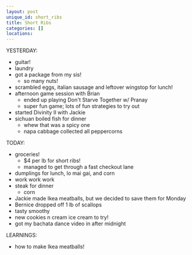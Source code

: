 ```yaml
---
layout: post
unique_id: short_ribs
title: Short Ribs
categories: []
locations: 
---
```


YESTERDAY:
* guitar!
* laundry
* got a package from my sis!
  * so many nuts!
* scrambled eggs, italian sausage and leftover wingstop for lunch!
* afternoon game session with Brian
  * ended up playing Don't Starve Together w/ Pranay
  * super fun game; lots of fun strategies to try out
* started Divinity II with Jackie
* sichuan boiled fish for dinner
  * whew that was a spicy one
  * napa cabbage collected all peppercorns

TODAY:
* groceries!
  * $4 per lb for short ribs!
  * managed to get through a fast checkout lane
* dumplings for lunch, lo mai gai, and corn
* work work work
* steak for dinner
  * corn
* Jackie made Ikea meatballs, but we decided to save them for Monday
* Bernice dropped off 1 lb of scallops
* tasty smoothy
* new cookies n cream ice cream to try!
* got my bachata dance video in after midnight

LEARNINGS:
* how to make Ikea meatballs!
